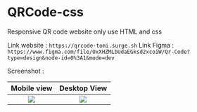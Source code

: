 # QRCode-css
Responsive QR code website only use HTML and css

Link website : ``https://qrcode-tomi.surge.sh``
Link Figma : ``https://www.figma.com/file/UxXHZMLbUdaEGksd2xcoiW/Qr-Code?type=design&node-id=0%3A1&mode=dev``

Screenshot : 

Mobile view                |  Desktop View
:-------------------------:|:-------------------------:
![](https://ik.imagekit.io/gieykury1/mobile.png?updatedAt=1694436768342)  |  ![](https://ik.imagekit.io/gieykury1/mobile%20(1).png?updatedAt=1694436768456)
